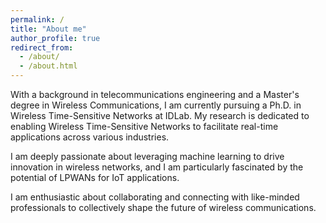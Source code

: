 ```yaml
---
permalink: /
title: "About me"
author_profile: true
redirect_from: 
  - /about/
  - /about.html
---
```


With a background in telecommunications engineering and a Master's degree in Wireless Communications, I am currently pursuing a Ph.D. in Wireless Time-Sensitive Networks at IDLab. My research is dedicated to enabling Wireless Time-Sensitive Networks to facilitate real-time applications across various industries.

I am deeply passionate about leveraging machine learning to drive innovation in wireless networks, and I am particularly fascinated by the potential of LPWANs for IoT applications.

I am enthusiastic about collaborating and connecting with like-minded professionals to collectively shape the future of wireless communications.
